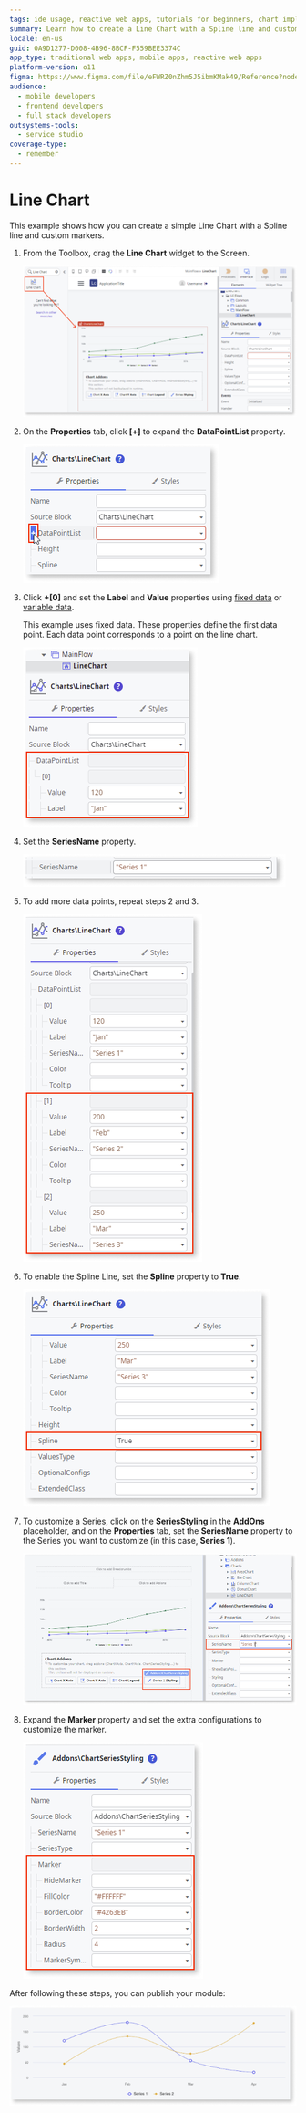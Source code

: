 ```yaml
---
tags: ide usage, reactive web apps, tutorials for beginners, chart implementation, data visualization, design integration, spline charts, custom markers
summary: Learn how to create a Line Chart with a Spline line and custom markers using OutSystems 11 (O11).
locale: en-us
guid: 0A9D1277-D008-4B96-8BCF-F559BEE3374C
app_type: traditional web apps, mobile apps, reactive web apps
platform-version: o11
figma: https://www.figma.com/file/eFWRZ0nZhm5J5ibmKMak49/Reference?node-id=2421:4216
audience:
  - mobile developers
  - frontend developers
  - full stack developers
outsystems-tools:
  - service studio
coverage-type:
  - remember
---
```


# Line Chart

This example shows how you can create a simple Line Chart with a Spline line and custom markers.

1. From the Toolbox, drag the **Line Chart** widget to the Screen.

    ![Screenshot of dragging the Line Chart widget onto the screen in OutSystems](images/chartline-drag-ss.png "Dragging Line Chart Widget")

1. On the **Properties** tab, click **[+]** to expand the **DataPointList** property.

    ![Screenshot showing the expansion of the DataPointList property in OutSystems](images/chartline-expand-ss.png "Expanding DataPointList Property")

1. Click **+[0]** and set the **Label** and **Value** properties using [fixed data](chart-data-v2.md#populate-your-chart-with-fixed-data) or [variable data](chart-data-v2.md#populate-your-chart-with-variable-data). 

    This example uses fixed data. These properties define the first data point. Each data point corresponds to a point on the line chart. 

    ![Screenshot of setting Label and Value properties for a data point in OutSystems Line Chart](images/chartline-datapoint-ss.png "Setting Data Point Properties")

1. Set the **SeriesName** property.

    ![Screenshot where the SeriesName property is being set in OutSystems Line Chart](images/chart-seriesname-ss.png "Setting SeriesName Property")

1. To add more data points, repeat steps 2 and 3.

    ![Screenshot illustrating the addition of extra data points to the Line Chart in OutSystems](images/chartline-extradatapoints-ss.png "Adding Additional Data Points")

1. To enable the Spline Line, set the **Spline** property to **True**.

    ![Screenshot showing the Spline property set to True to enable Spline Line in OutSystems Line Chart](images/chartline-spline-ss.png "Enabling Spline Line")

1. To customize a Series, click on the **SeriesStyling** in the **AddOns** placeholder, and on the **Properties** tab, set the **SeriesName** property to the Series you want to customize (in this case, **Series 1**).

    ![Screenshot of SeriesStyling customization for Series 1 in OutSystems Line Chart](images/chartline-addon-ss.png "Customizing Series with SeriesStyling")

1. Expand the **Marker** property and set the extra configurations to customize the marker.

    ![Screenshot displaying the customization options for the marker in OutSystems Line Chart](images/chartline-marker-ss.png "Customizing Chart Marker")

After following these steps, you can publish your module:

![Image of the final result of a Line Chart with a Spline line and custom markers in OutSystems](images/chartline-result.png "Final Line Chart Result")
